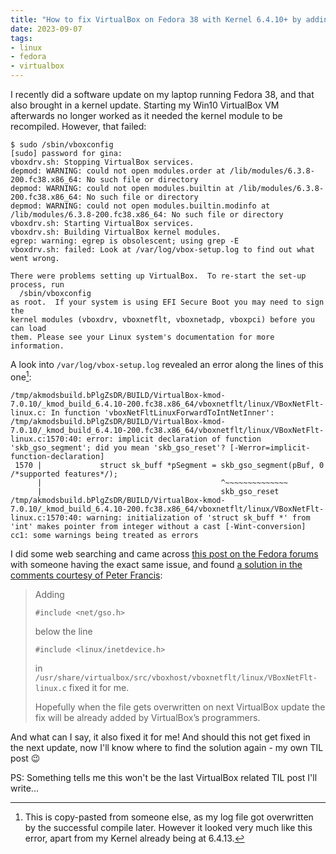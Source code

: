 ```yaml
---
title: "How to fix VirtualBox on Fedora 38 with Kernel 6.4.10+ by adding a missing include"
date: 2023-09-07
tags:
- linux
- fedora
- virtualbox
---
```


I recently did a software update on my laptop running Fedora 38, and that also brought in a kernel update. Starting my Win10 VirtualBox VM afterwards no longer worked as it needed the kernel module to be recompiled. However, that failed:

```
$ sudo /sbin/vboxconfig 
[sudo] password for gina: 
vboxdrv.sh: Stopping VirtualBox services.
depmod: WARNING: could not open modules.order at /lib/modules/6.3.8-200.fc38.x86_64: No such file or directory
depmod: WARNING: could not open modules.builtin at /lib/modules/6.3.8-200.fc38.x86_64: No such file or directory
depmod: WARNING: could not open modules.builtin.modinfo at /lib/modules/6.3.8-200.fc38.x86_64: No such file or directory
vboxdrv.sh: Starting VirtualBox services.
vboxdrv.sh: Building VirtualBox kernel modules.
egrep: warning: egrep is obsolescent; using grep -E
vboxdrv.sh: failed: Look at /var/log/vbox-setup.log to find out what went wrong.

There were problems setting up VirtualBox.  To re-start the set-up process, run
  /sbin/vboxconfig
as root.  If your system is using EFI Secure Boot you may need to sign the
kernel modules (vboxdrv, vboxnetflt, vboxnetadp, vboxpci) before you can load
them. Please see your Linux system's documentation for more information.
```

A look into `/var/log/vbox-setup.log` revealed an error along the lines of this one[^1]:

```
/tmp/akmodsbuild.bPlgZsDR/BUILD/VirtualBox-kmod-7.0.10/_kmod_build_6.4.10-200.fc38.x86_64/vboxnetflt/linux/VBoxNetFlt-linux.c: In function 'vboxNetFltLinuxForwardToIntNetInner':
/tmp/akmodsbuild.bPlgZsDR/BUILD/VirtualBox-kmod-7.0.10/_kmod_build_6.4.10-200.fc38.x86_64/vboxnetflt/linux/VBoxNetFlt-linux.c:1570:40: error: implicit declaration of function 'skb_gso_segment'; did you mean 'skb_gso_reset'? [-Werror=implicit-function-declaration]
 1570 |             struct sk_buff *pSegment = skb_gso_segment(pBuf, 0 /*supported features*/);
      |                                        ^~~~~~~~~~~~~~~
      |                                        skb_gso_reset
/tmp/akmodsbuild.bPlgZsDR/BUILD/VirtualBox-kmod-7.0.10/_kmod_build_6.4.10-200.fc38.x86_64/vboxnetflt/linux/VBoxNetFlt-linux.c:1570:40: warning: initialization of 'struct sk_buff *' from 'int' makes pointer from integer without a cast [-Wint-conversion]
cc1: some warnings being treated as errors
```

I did some web searching and came across [this post on the Fedora forums](https://discussion.fedoraproject.org/t/87492) with someone having the exact same issue, and found [a solution in the comments courtesy of Peter Francis](https://discussion.fedoraproject.org/t/6-4-10-200-fc38-x86-64-created-problems-with-virtual-box/87492/12):

> Adding
>
>     #include <net/gso.h>
>
> below the line
>
>     #include <linux/inetdevice.h>
>
> in `/usr/share/virtualbox/src/vboxhost/vboxnetflt/linux/VBoxNetFlt-linux.c` fixed it for me.
>
> Hopefully when the file gets overwritten on next VirtualBox update the fix will be already added by VirtualBox’s programmers.

And what can I say, it also fixed it for me! And should this not get fixed in the next update, now I'll know where to find the solution again - my own TIL post 😉

PS: Something tells me this won't be the last VirtualBox related TIL post I'll write...

[^1]: This is copy-pasted from someone else, as my log file got overwritten by the successful compile later. However it looked very much like this error, apart from my Kernel already being at 6.4.13.